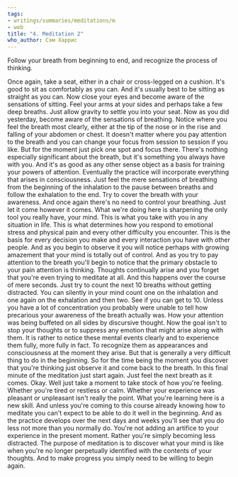 ```yaml
---
tags:
- writings/summaries/meditations/m
- web
title: "4. Meditation 2"
who_author: Сэм Харрис
---
```


Follow your breath from beginning to end, and recognize the process of thinking.

Once again, take a seat, either in a chair or cross-legged on a cushion. It's good to sit as comfortably as you can. And it's usually best to be sitting as straight as you can. Now close your eyes and become aware of the sensations of sitting. Feel your arms at your sides and perhaps take a few deep breaths. Just allow gravity to settle you into your seat. Now as you did yesterday, become aware of the sensations of breathing. Notice where you feel the breath most clearly, either at the tip of the nose or in the rise and falling of your abdomen or chest. It doesn't matter where you pay attention to the breath and you can change your focus from session to session if you like. But for the moment just pick one spot and focus there. There's nothing especially significant about the breath, but it's something you always have with you. And it's as good as any other sense object as a basis for training your powers of attention. Eventually the practice will incorporate everything that arises in consciousness. Just feel the mere sensations of breathing from the beginning of the inhalation to the pause between breaths and follow the exhalation to the end. Try to cover the breath with your awareness. And once again there's no need to control your breathing. Just let it come however it comes. What we're doing here is sharpening the only tool you really have, your mind. This is what you take with you in any situation in life. This is what determines how you respond to emotional stress and physical pain and every other difficulty you encounter. This is the basis for every decision you make and every interaction you have with other people. And as you begin to observe it you will notice perhaps with growing amazement that your mind is totally out of control. And as you try to pay attention to the breath you'll begin to notice that the primary obstacle to your pain attention is thinking. Thoughts continually arise and you forget that you're even trying to meditate at all. And this happens over the course of mere seconds. Just try to count the next 10 breaths without getting distracted. You can silently in your mind count one on the inhalation and one again on the exhalation and then two. See if you can get to 10. Unless you have a lot of concentration you probably were unable to tell how precarious your awareness of the breath actually was. How your attention was being buffeted on all sides by discursive thought. Now the goal isn't to stop your thoughts or to suppress any emotion that might arise along with them. It is rather to notice these mental events clearly and to experience them fully, more fully in fact. To recognize them as appearances and consciousness at the moment they arise. But that is generally a very difficult thing to do in the beginning. So for the time being the moment you discover that you're thinking just observe it and come back to the breath. In this final minute of the meditation just start again. Just feel the next breath as it comes. Okay. Well just take a moment to take stock of how you're feeling. Whether you're tired or restless or calm. Whether your experience was pleasant or unpleasant isn't really the point. What you're learning here is a new skill. And unless you're coming to this course already knowing how to meditate you can't expect to be able to do it well in the beginning. And as the practice develops over the next days and weeks you'll see that you do less not more than you normally do. You're not adding an artifice to your experience in the present moment. Rather you're simply becoming less distracted. The purpose of meditation is to discover what your mind is like when you're no longer perpetually identified with the contents of your thoughts. And to make progress you simply need to be willing to begin again. 